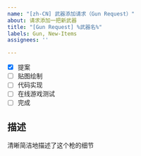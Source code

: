```yaml
---
name: "[zh-CN] 武器添加请求（Gun Request）"
about: 请求添加一把新武器
title: "[Gun Request] %武器名%"
labels: Gun, New-Items
assignees: ''

---
```


- [x] 提案
- [ ] 贴图绘制
- [ ] 代码实现
- [ ] 在线游戏测试
- [ ] 完成

## 描述
清晰简洁地描述了这个枪的细节
